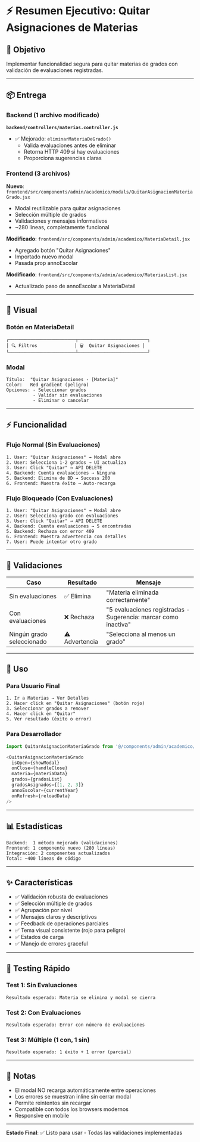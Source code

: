 # ⚡ Resumen Ejecutivo: Quitar Asignaciones de Materias

## 🎯 Objetivo
Implementar funcionalidad segura para quitar materias de grados con validación de evaluaciones registradas.

---

## 📦 Entrega

### Backend (1 archivo modificado)
**`backend/controllers/materias.controller.js`**
- ✅ Mejorado: `eliminarMateriaDeGrado()`
  - Valida evaluaciones antes de eliminar
  - Retorna HTTP 409 si hay evaluaciones
  - Proporciona sugerencias claras

### Frontend (3 archivos)
**Nuevo**: `frontend/src/components/admin/academico/modals/QuitarAsignacionMateriaGrado.jsx`
- Modal reutilizable para quitar asignaciones
- Selección múltiple de grados
- Validaciones y mensajes informativos
- ~280 líneas, completamente funcional

**Modificado**: `frontend/src/components/admin/academico/MateriaDetail.jsx`
- Agregado botón "Quitar Asignaciones"
- Importado nuevo modal
- Pasada prop annoEscolar

**Modificado**: `frontend/src/components/admin/academico/MateriasList.jsx`
- Actualizado paso de annoEscolar a MateriaDetail

---

## 🎨 Visual

### Botón en MateriaDetail
```
┌─────────────────────────┬──────────────────────────┐
│ 🔍 Filtros              │ 🗑️  Quitar Asignaciones │
└─────────────────────────┴──────────────────────────┘
```

### Modal
```
Título:  "Quitar Asignaciones - [Materia]"
Color:   Red gradient (peligro)
Opciones: - Seleccionar grados
          - Validar sin evaluaciones
          - Eliminar o cancelar
```

---

## ⚡ Funcionalidad

### Flujo Normal (Sin Evaluaciones)
```
1. User: "Quitar Asignaciones" → Modal abre
2. User: Selecciona 1-2 grados → UI actualiza
3. User: Click "Quitar" → API DELETE
4. Backend: Cuenta evaluaciones → Ninguna
5. Backend: Elimina de BD → Success 200
6. Frontend: Muestra éxito → Auto-recarga
```

### Flujo Bloqueado (Con Evaluaciones)
```
1. User: "Quitar Asignaciones" → Modal abre
2. User: Selecciona grado con evaluaciones
3. User: Click "Quitar" → API DELETE
4. Backend: Cuenta evaluaciones → 5 encontradas
5. Backend: Rechaza con error 409
6. Frontend: Muestra advertencia con detalles
7. User: Puede intentar otro grado
```

---

## 🔴 Validaciones

| Caso | Resultado | Mensaje |
|------|-----------|---------|
| Sin evaluaciones | ✅ Elimina | "Materia eliminada correctamente" |
| Con evaluaciones | ❌ Rechaza | "5 evaluaciones registradas - Sugerencia: marcar como inactiva" |
| Ningún grado seleccionado | ⚠️ Advertencia | "Selecciona al menos un grado" |

---

## 🚀 Uso

### Para Usuario Final
```
1. Ir a Materias → Ver Detalles
2. Hacer click en "Quitar Asignaciones" (botón rojo)
3. Seleccionar grados a remover
4. Hacer click en "Quitar"
5. Ver resultado (éxito o error)
```

### Para Desarrollador
```javascript
import QuitarAsignacionMateriaGrado from '@/components/admin/academico/modals/QuitarAsignacionMateriaGrado';

<QuitarAsignacionMateriaGrado
  isOpen={showModal}
  onClose={handleClose}
  materia={materiaData}
  grados={gradosList}
  gradosAsignados={[1, 2, 3]}
  annoEscolar={currentYear}
  onRefresh={reloadData}
/>
```

---

## 📊 Estadísticas

```
Backend:  1 método mejorado (validaciones)
Frontend: 1 componente nuevo (280 líneas)
Integración: 2 componentes actualizados
Total: ~400 líneas de código
```

---

## ✨ Características

- ✅ Validación robusta de evaluaciones
- ✅ Selección múltiple de grados
- ✅ Agrupación por nivel
- ✅ Mensajes claros y descriptivos
- ✅ Feedback de operaciones parciales
- ✅ Tema visual consistente (rojo para peligro)
- ✅ Estados de carga
- ✅ Manejo de errores graceful

---

## 🧪 Testing Rápido

### Test 1: Sin Evaluaciones
```
Resultado esperado: Materia se elimina y modal se cierra
```

### Test 2: Con Evaluaciones
```
Resultado esperado: Error con número de evaluaciones
```

### Test 3: Múltiple (1 con, 1 sin)
```
Resultado esperado: 1 éxito + 1 error (parcial)
```

---

## 📝 Notas

- El modal NO recarga automáticamente entre operaciones
- Los errores se muestran inline sin cerrar modal
- Permite reintentos sin recargar
- Compatible con todos los browsers modernos
- Responsive en mobile

---

**Estado Final**: ✅ Listo para usar - Todas las validaciones implementadas